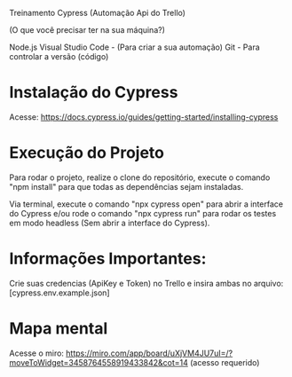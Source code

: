 Treinamento Cypress (Automação Api do Trello)

(O que você precisar ter na sua máquina?)

Node.js 
Visual Studio Code - (Para criar a sua automação)
Git - Para controlar a versão (código)

# Instalação do Cypress

Acesse: https://docs.cypress.io/guides/getting-started/installing-cypress

# Execução do Projeto

Para rodar o projeto, realize o clone do repositório, execute o comando "npm install" para que todas as dependências sejam instaladas.

Via terminal, execute o comando "npx cypress open" para abrir a interface do Cypress e/ou rode o comando "npx cypress run" para rodar os testes em modo headless (Sem abrir a interface do Cypress).

# Informações Importantes:

Crie suas credencias (ApiKey e Token) no Trello e insira ambas no arquivo: [cypress.env.example.json]

# Mapa mental
Acesse o miro: https://miro.com/app/board/uXjVM4JU7uI=/?moveToWidget=3458764558919433842&cot=14 (acesso requerido)